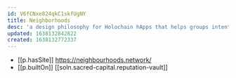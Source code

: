 ```yaml
---
id: V6fCNxe824qkC1skfUgNY
title: Neighborhoods
desc: 'a design philosophy for Holochain hApps that helps groups intentionally design and share their specific cultural patterns'
updated: 1638132842822
created: 1638132772337
---
```


- [[p.hasSite]] https://neighbourhoods.network/
- [[p.builtOn]] [[soln.sacred-capital.reputation-vault]]
